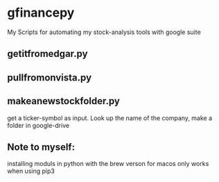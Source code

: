 # gfinancepy
My Scripts for automating my stock-analysis tools with google suite

## getitfromedgar.py

## pullfromonvista.py

## makeanewstockfolder.py
get a ticker-symbol as input. Look up the name of the company, make a folder in google-drive

## Note to myself:
installing moduls in python with the brew verson for macos only works when using pip3

